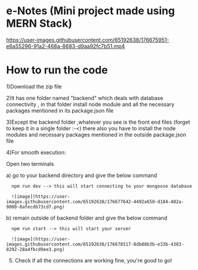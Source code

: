 
# e-Notes (Mini project made using MERN Stack)


https://user-images.githubusercontent.com/65192638/176675951-e6a55296-91a2-468a-8683-d9aa92fc7b51.mp4

# How to run the code

1)Download the zip file

2)It has one folder named "backend" which deals with database connectivity , in that folder install node module and all the necessary packages mentioned in its package.json file

3)Except the backend folder ,whatever you see is the front end files (forget to keep it in a single folder :-<) there also you have to install the node modules and necessary packages mentioned in the outside package.json file

4)For smooth execution:

   Open two terminals
   
   a) go to your backend directory and give the below command 
   
      npm run dev --> this will start connecting to your mongoose database
      
      ![image](https://user-images.githubusercontent.com/65192638/176677642-4492a650-d184-402a-9000-8afecdb73cd7.png)

   b) remain outside of backend folder and give the below command
   
      npm run start --> this will start your server
      
      ![image](https://user-images.githubusercontent.com/65192638/176678517-8db88b3b-e33b-4383-8292-28a4fbcd9ee3.png)


5) Check if all the connections are working fine, you're good to go!

